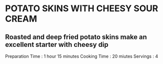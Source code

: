 # POTATO SKINS WITH CHEESY SOUR CREAM
## Roasted and deep fried potato skins make an excellent starter with cheesy dip
Preparation Time : 1 hour 15 minutes
Cooking Time : 20 miutes
Servings : 4
